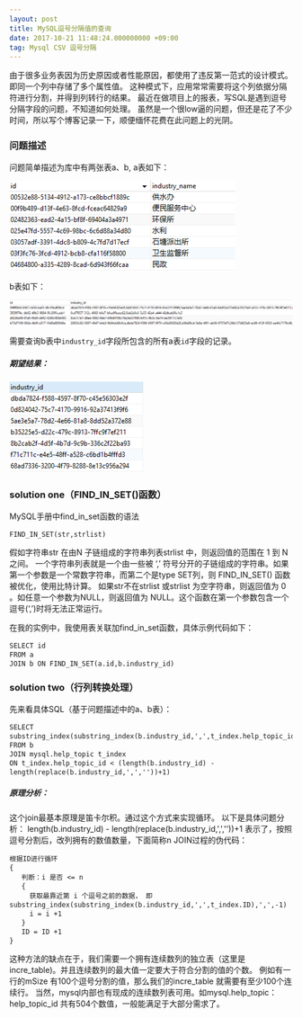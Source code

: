 ```yaml
---
layout: post
title: MySQL逗号分隔值的查询
date: 2017-10-21 11:48:24.000000000 +09:00
tag: Mysql CSV 逗号分隔
---
```


 由于很多业务表因为历史原因或者性能原因，都使用了违反第一范式的设计模式。即同一个列中存储了多个属性值。
 这种模式下，应用常常需要将这个列依据分隔符进行分割，并得到列转行的结果。
 最近在做项目上的报表，写SQL是遇到逗号分隔字段的问题，不知道如何处理。
 虽然是一个很low逼的问题，但还是花了不少时间，所以写个博客记录一下，顺便缅怀花费在此问题上的光阴。

### 问题描述
问题简单描述为库中有两张表a、b, a表如下：

![a表](https://github.com/herbertgaoo/herbertgaoo.github.io/blob/master/assets/2017/2017-10-21-01.png?raw=true)

b表如下：

![b表](https://github.com/herbertgaoo/herbertgaoo.github.io/blob/master/assets/2017/2017-10-21-02.png?raw=true)

需要查询b表中`industry_id`字段所包含的所有a表`id`字段的记录。
##### 期望结果：

![结果](https://github.com/herbertgaoo/herbertgaoo.github.io/blob/master/assets/2017/2017-10-21-03.png?raw=true)

### solution one（FIND_IN_SET()函数）

MySQL手册中find_in_set函数的语法
```
FIND_IN_SET(str,strlist)
```
假如字符串str 在由N 子链组成的字符串列表strlist 中，则返回值的范围在 1 到 N 之间。
一个字符串列表就是一个由一些被 ‘,’ 符号分开的子链组成的字符串。如果第一个参数是一个常数字符串，而第二个是type SET列，则   FIND_IN_SET() 函数被优化，使用比特计算。
如果str不在strlist 或strlist 为空字符串，则返回值为 0 。如任意一个参数为NULL，则返回值为 NULL。这个函数在第一个参数包含一个逗号(‘,’)时将无法正常运行。

在我的实例中，我使用表关联加find_in_set函数，具体示例代码如下：
``` 
SELECT id
FROM a
JOIN b ON FIND_IN_SET(a.id,b.industry_id)
```

### solution two（行列转换处理）
先来看具体SQL（基于问题描述中的a、b表）：

``` 
SELECT substring_index(substring_index(b.industry_id,',',t_index.help_topic_id+1),',',-1) 
FROM b
JOIN mysql.help_topic t_index
ON t_index.help_topic_id < (length(b.industry_id) - length(replace(b.industry_id,',',''))+1)
```
##### 原理分析：
这个join最基本原理是笛卡尔积。通过这个方式来实现循环。
以下是具体问题分析：
length(b.industry_id) - length(replace(b.industry_id,',',''))+1  表示了，按照逗号分割后，改列拥有的数值数量，下面简称n
JOIN过程的伪代码：
```
根据ID进行循环
{
   判断：i 是否 <= n
   {
     获取最靠近第 i 个逗号之前的数据， 即 substring_index(substring_index(b.industry_id,',',t_index.ID),',',-1)
     i = i +1 
   }
   ID = ID +1 
}
```

这种方法的缺点在于，我们需要一个拥有连续数列的独立表（这里是incre_table)。并且连续数列的最大值一定要大于符合分割的值的个数。
例如有一行的mSize 有100个逗号分割的值，那么我们的incre_table 就需要有至少100个连续行。
当然，mysql内部也有现成的连续数列表可用。如mysql.help_topic： help_topic_id 共有504个数值，一般能满足于大部分需求了。

